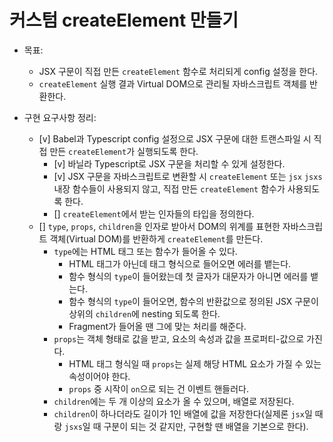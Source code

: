 # 커스텀 createElement 만들기

- 목표:

  - JSX 구문이 직접 만든 `createElement` 함수로 처리되게 config 설정을 한다.
  - `createElement` 실행 결과 Virtual DOM으로 관리될 자바스크립트 객체를 반환한다.

- 구현 요구사항 정리:

  - [v] Babel과 Typescript config 설정으로 JSX 구문에 대한 트랜스파일 시 직접 만든 `createElement`가 실행되도록 한다.
    - [v] 바닐라 Typescript로 JSX 구문을 처리할 수 있게 설정한다.
    - [v] JSX 구문을 자바스크립트로 변환할 시 `createElement` 또는 `jsx` `jsxs` 내장 함수들이 사용되지 않고, 직접 만든 `createElement` 함수가 사용되도록 한다.
    - [] `createElement`에서 받는 인자들의 타입을 정의한다.
  - [] `type`, `props`, `children`을 인자로 받아서 DOM의 위계를 표현한 자바스크립트 객체(Virtual DOM)를 반환하게 `createElement`를 만든다.
    - `type`에는 HTML 태그 또는 함수가 들어올 수 있다.
      - HTML 태그가 아닌데 태그 형식으로 들어오면 에러를 뱉는다.
      - 함수 형식의 `type`이 들어왔는데 첫 글자가 대문자가 아니면 에러를 뱉는다.
      - 함수 형식의 `type`이 들어오면, 함수의 반환값으로 정의된 JSX 구문이 상위의 `children`에 nesting 되도록 한다.
      - Fragment가 들어올 땐 그에 맞는 처리를 해준다.
    - `props`는 객체 형태로 값을 받고, 요소의 속성과 값을 프로퍼티-값으로 가진다.
      - HTML 태그 형식일 때 `props`는 실제 해당 HTML 요소가 가질 수 있는 속성이어야 한다.
      - `props` 중 시작이 `on`으로 되는 건 이벤트 핸들러다.
    - `children`에는 두 개 이상의 요소가 올 수 있으며, 배열로 저장된다.
    - `children`이 하나더라도 길이가 1인 배열에 값을 저장한다(실제론 `jsx`일 때랑 `jsxs`일 때 구분이 되는 것 같지만, 구현할 땐 배열을 기본으로 한다).
